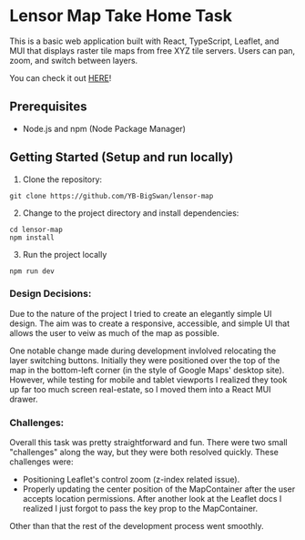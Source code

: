 # Lensor Map Take Home Task
This is a basic web application built with React, TypeScript, Leaflet, and MUI that displays raster tile maps from free XYZ tile servers. Users can pan, zoom, and switch between layers. 

You can check it out <a href="https://yb-bigswan.github.io/lensor-map/" target="_blank">HERE</a>!

## Prerequisites
- Node.js and npm (Node Package Manager)

## Getting Started (Setup and run locally)
1. Clone the repository:
```
git clone https://github.com/YB-BigSwan/lensor-map
```
2. Change to the project directory and install dependencies:
```
cd lensor-map
npm install
```
3. Run the project locally
```
npm run dev
```

### Design Decisions:
Due to the nature of the project I tried to create an elegantly simple UI design. The aim was to create a responsive, accessible, and simple UI that allows the user to veiw as  much of the map as possible. 

One notable change made during development invlolved relocating the layer switching buttons. Initially they were positioned over the top of the map in the bottom-left corner (in the style of Google Maps' desktop site). However, while testing for mobile and tablet viewports I realized they took up far too much screen real-estate, so I moved them into a React MUI drawer.

### Challenges:
Overall this task was pretty straightforward and fun. There were two small "challenges" along the way, but they were both resolved quickly. These challenges were:
- Positioning Leaflet's control zoom (z-index related issue).
- Properly updating the center position of the MapContainer after the user accepts location permissions. After another look at the Leaflet docs I realized I just forgot to pass the key prop to the MapContainer.

Other than that the rest of the development process went smoothly. 



